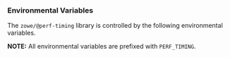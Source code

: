 ### Environmental Variables

The `zowe/@perf-timing` library is controlled by the following environmental variables.

**NOTE:** All environmental variables are prefixed with `PERF_TIMING`.

<meta name="include" content="./performance/environment.md"/>

<meta name="include" content="./io/environment.md"/>
